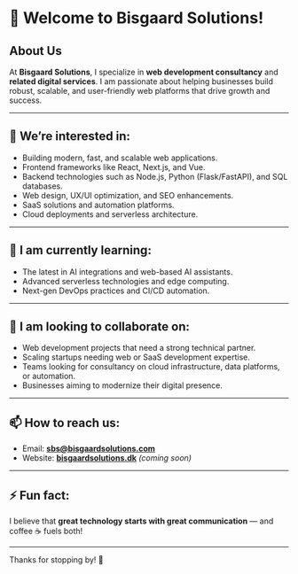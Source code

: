 # 👋 Welcome to Bisgaard Solutions!

<!---
bisgaardsolutions/bisgaardsolutions is a ✨ special ✨ repository because its `README.md` (this file) appears on your GitHub profile.
You can click the Preview link to take a look at your changes.
--->

## About Us
At **Bisgaard Solutions**, I specialize in **web development consultancy** and **related digital services**. I am passionate about helping businesses build robust, scalable, and user-friendly web platforms that drive growth and success.

---

## 👀 We’re interested in:
- Building modern, fast, and scalable web applications.
- Frontend frameworks like React, Next.js, and Vue.
- Backend technologies such as Node.js, Python (Flask/FastAPI), and SQL databases.
- Web design, UX/UI optimization, and SEO enhancements.
- SaaS solutions and automation platforms.
- Cloud deployments and serverless architecture.

---

## 🌱 I am currently learning:
- The latest in AI integrations and web-based AI assistants.
- Advanced serverless technologies and edge computing.
- Next-gen DevOps practices and CI/CD automation.

---

## 💞️ I am looking to collaborate on:
- Web development projects that need a strong technical partner.
- Scaling startups needing web or SaaS development expertise.
- Teams looking for consultancy on cloud infrastructure, data platforms, or automation.
- Businesses aiming to modernize their digital presence.

---

## 📫 How to reach us:
- Email: **sbs@bisgaardsolutions.com**
- Website: **[bisgaardsolutions.dk](https://www.bisgaardsolutions.dk)** *(coming soon)*

---

## ⚡ Fun fact:
I believe that **great technology starts with great communication** — and coffee ☕ fuels both!

---

Thanks for stopping by! 🚀
